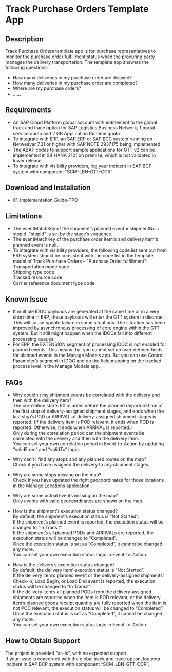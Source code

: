 # Track Purchase Orders Template App

## Description
Track Purchase Orders template app is for purchase representatives to monitor the purchase order fulfillment status when the procuring party manages the delivery transportation. The template app answers the following questions: </br>
* How many deliveries in my purchase order are delayed?
* How many deliveries in my purchase order are completed?
* Where are my purchase orders?
* ……  

## Requirements
* An SAP Cloud Platform global account with entitlement to the global track and trace option for SAP Logistics Business Network, 1 portal service quota and 2 GB Application Runtime quota
* To integrate with ERP, an SAP ERP or SAP ECC system running on Netweaver 7.31 or higher with SAP NOTE 2937175 being implemented
* The ABAP codes to support sample applications for GTT v2 can be implemented in S4 HANA 2101 on premise, which is not validated in lower release
* To integrate with visibility providers, log your incident in SAP BCP system with component “SCM-LBN-GTT-COR”</br>

## Download and Installation
* 01_Implementation_Guide-TPO

## Limitations
* The eventMatchKey of the shipment’s planned event = shipmentNo + stopId. "stopId" is set by the stage’s sequence.</br>
* The eventMatchKey of the purchase order item's and delivery item's planned event is null.</br>
* To integrate with visibility providers, the following code list sent out from ERP system should be consistent with the code list in the template model of Track Purchase Orders – "Purchase Order fulfillment":</br>
Transportation mode code </br>
Shipping type code </br>
Tracked resource code </br>
Carrier reference document type code </br>

## Known Issue
* If multiple IDOC payloads are generated at the same time or in a very short time in ERP, these payloads will enter the GTT system in disorder. This will cause update failure in some situations. The situation has been improved by asynchronous processing of core engine within the GTT system. But it still might happen when the IDOCs fall into different processing queues.</br>
* For ERP, the EXTENSION segment of processing IDOC is not enabled for planned events. This means that you cannot set up user-defined fields for planned events in the Manage Models app. But you can use Control Parameter’s segment in IDOC and do the field mapping on the tracked process level in the Manage Models app.</br>

## FAQs
* Why couldn’t my shipment events be correlated with the delivery and then with the delivery item?</br>
The correlation starts 90 minutes before the planned departure time of the first stop of delivery-assigned shipment stages, and ends when the last stop’s POD or ARRIVAL of delivery-assigned shipment stages is reported. (If the delivery item is POD relevant, it ends when POD is reported. Otherwise, it ends when ARRIVAL is reported.)</br>
Only during the correlation period can the shipment events be correlated with the delivery and then with the delivery item.</br>
You can set your own correlation period in Event-to-Action by updating “validFrom” and “validTo” logic.</br>

* Why can’t I find any stops and any planned routes on the map?</br>
Check if you have assigned the delivery to any shipment stages.</br>

* Why are some stops missing on the map?</br>
Check if you have updated the right geocoordinates for those locations in the Manage Locations application.</br>

* Why are some actual events missing on the map?</br>
Only events with valid geocoordinates are shown on the map.</br>

* How is the shipment’s execution status changed?</br>
By default, the shipment’s execution status is “Not Started”.</br>
If the shipment’s planned event is reported, the execution status will be changed to “In Transit”.</br>
If the shipment’s all planned PODs and ARRIVALs are reported, the execution status will be changed to “Completed”.</br>
Once the execution status is set as “Completed”, it cannot be changed any more.</br>
You can set your own execution status logic in Event-to-Action.</br>

* How is the delivery’s execution status changed?</br>
By default, the delivery item’ execution status is “Not Started”.</br>
If the delivery item’s planned event or the delivery-assigned shipments’ Check-in, Load Begin, or Load End event is reported, the execution status will be changed to “In Transit”.</br>
If the delivery item’s all planned PODs from the delivery-assigned shipments are reported when the item is POD relevant, or the delivery item’s planned goods receipt quantity are fully reported when the item is not POD relevant, the execution status will be changed to “Completed”. </br>
Once the execution status is set as “Completed”, it cannot be changed any more. </br>
You can set your own execution status logic in Event-to-Action. </br>

## How to Obtain Support
The project is provided "as-is", with no expected support. </br>
If your issue is concerned with the global track and trace option, log your incident in SAP BCP system with component “SCM-LBN-GTT-COR”.</br>

